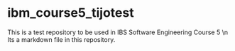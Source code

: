 # ibm_course5_tijotest
This is a test repository to be used in IBS Software Engineering Course 5 \n
Its a markdown file in this repository.
